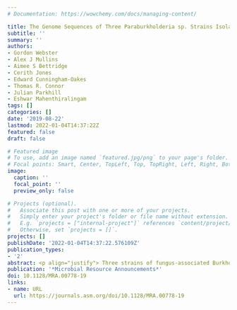 ```yaml
---
# Documentation: https://wowchemy.com/docs/managing-content/

title: The Genome Sequences of Three Paraburkholderia sp. Strains Isolated from Wood-Decay Fungi Reveal Them as Novel Species with Antimicrobial Biosynthetic Potential
subtitle: ''
summary: ''
authors:
- Gordon Webster
- Alex J Mullins
- Aimee S Bettridge
- Cerith Jones
- Edward Cunningham-Oakes
- Thomas R. Connor
- Julian Parkhill
- Eshwar Mahenthiralingam
tags: []
categories: []
date: '2019-08-22'
lastmod: 2022-01-04T14:37:22Z
featured: false
draft: false

# Featured image
# To use, add an image named `featured.jpg/png` to your page's folder.
# Focal points: Smart, Center, TopLeft, Top, TopRight, Left, Right, BottomLeft, Bottom, BottomRight.
image:
  caption: ''
  focal_point: ''
  preview_only: false

# Projects (optional).
#   Associate this post with one or more of your projects.
#   Simply enter your project's folder or file name without extension.
#   E.g. `projects = ["internal-project"]` references `content/project/deep-learning/index.md`.
#   Otherwise, set `projects = []`.
projects: []
publishDate: '2022-01-04T14:37:22.576109Z'
publication_types:
- '2'
abstract: <p align="justify"> Three strains of fungus-associated Burkholderiales bacteria with antagonistic activity against Gram-negative plant pathogens were genome sequenced to investigate their taxonomic placement and potential for antimicrobial specialized metabolite production. The selected strains were identified as novel taxa belonging to the genus Paraburkholderia and carry multiple biosynthetic gene clusters. </p>
publication: '*Microbial Resource Announcements*'
doi: 10.1128/MRA.00778-19
links:
- name: URL
  url: https://journals.asm.org/doi/10.1128/MRA.00778-19
---
```

